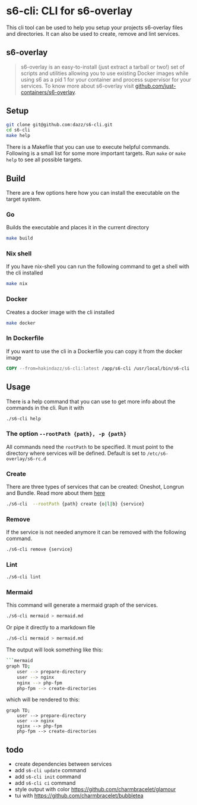 # s6-cli: CLI for s6-overlay
This cli tool can be used to help you setup your projects s6-overlay files and directories. It can also be used to create, remove and lint services.

## s6-overlay
> s6-overlay is an easy-to-install (just extract a tarball or two!) set of scripts and utilities allowing you to use existing Docker images while using s6 as a pid 1 for your container and process supervisor for your services.
To know more about s6-overlay visit [github.com/just-containers/s6-overlay](https://github.com/just-containers/s6-overlay).


## Setup

```bash
git clone git@github.com:dazz/s6-cli.git
cd s6-cli
make help
```

There is a Makefile that you can use to execute helpful commands. Following is a small list for some more important targets.
Run `make` or `make help` to see all possible targets.

## Build
 There are a few options here how you can install the executable on the target system.

### Go
Builds the executable and places it in the current directory
```bash
make build
```

### Nix shell
If you have nix-shell you can run the following command to get a shell with the cli installed
```bash
make nix
```

### Docker
Creates a docker image with the cli installed
```bash
make docker
```

### In Dockerfile
If you want to use the cli in a Dockerfile you can copy it from the docker image
```dockerfile
COPY --from=hakindazz/s6-cli:latest /app/s6-cli /usr/local/bin/s6-cli
```

## Usage

There is a help command that you can use to get more info about the commands in the cli. Run it with
```bash
./s6-cli help
```
### The option `--rootPath {path}, -p {path}` 
All commands need the `rootPath` to be specified. It must point to the directory where services will be defined. 
Default is set to `/etc/s6-overlay/s6-rc.d`

### Create
There are three types of services that can be created: Oneshot, Longrun and Bundle.
Read more about them [here](https://skarnet.org/software/s6-rc/s6-rc-compile.html)

```bash
./s6-cli  --rootPath {path} create {o|l|b} {service}
```

### Remove
If the service is not needed anymore it can be removed with the following command.

```bash
./s6-cli remove {service}
```

### Lint

```bash
./s6-cli lint
```



### Mermaid
This command will generate a mermaid graph of the services.

```bash
./s6-cli mermaid > mermaid.md
```

Or pipe it directly to a markdown file
```bash
./s6-cli mermaid > mermaid.md
```

The output will look something like this:
```bash
```mermaid
graph TD;
    user --> prepare-directory
    user --> nginx
    nginx --> php-fpm
    php-fpm --> create-directories
```

which will be rendered to this:

```mermaid
graph TD;
    user --> prepare-directory
    user --> nginx
    nginx --> php-fpm
    php-fpm --> create-directories
```


## todo
* create dependencies between services
* add `s6-cli update` command
* add `s6-cli init` command
* add `s6-cli ci` command
* style output with color https://github.com/charmbracelet/glamour
* tui with https://github.com/charmbracelet/bubbletea